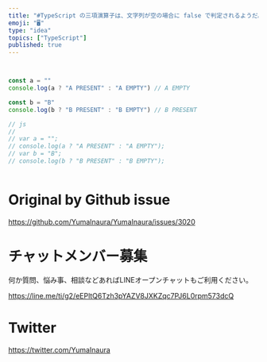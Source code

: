 ```yaml
---
title: "#TypeScript の三項演算子は、文字列が空の場合に false で判定されるようだ。というか javascript でも同じ挙動みた"
emoji: "🖥"
type: "idea"
topics: ["TypeScript"]
published: true
---
```


```typescript


const a = ""
console.log(a ? "A PRESENT" : "A EMPTY") // A EMPTY

const b = "B"
console.log(b ? "B PRESENT" : "B EMPTY") // B PRESENT

// js
//
// var a = "";
// console.log(a ? "A PRESENT" : "A EMPTY");
// var b = "B";
// console.log(b ? "B PRESENT" : "B EMPTY");



```

# Original by Github issue

https://github.com/YumaInaura/YumaInaura/issues/3020








<!-- Update From Qiita API -->

# チャットメンバー募集


何か質問、悩み事、相談などあればLINEオープンチャットもご利用ください。

https://line.me/ti/g2/eEPltQ6Tzh3pYAZV8JXKZqc7PJ6L0rpm573dcQ





# Twitter


https://twitter.com/YumaInaura


<!-- Update From Qiita API -->


